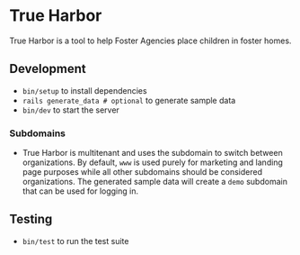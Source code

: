 # True Harbor

True Harbor is a tool to help Foster Agencies place children in foster homes.

## Development

- `bin/setup` to install dependencies
- `rails generate_data # optional` to generate sample data
- `bin/dev` to start the server

### Subdomains

- True Harbor is multitenant and uses the subdomain to switch between organizations. By default, `www` is used purely for marketing and landing page purposes while all other subdomains should be considered organizations. The generated sample data will create a `demo` subdomain that can be used for logging in.

## Testing

- `bin/test` to run the test suite

